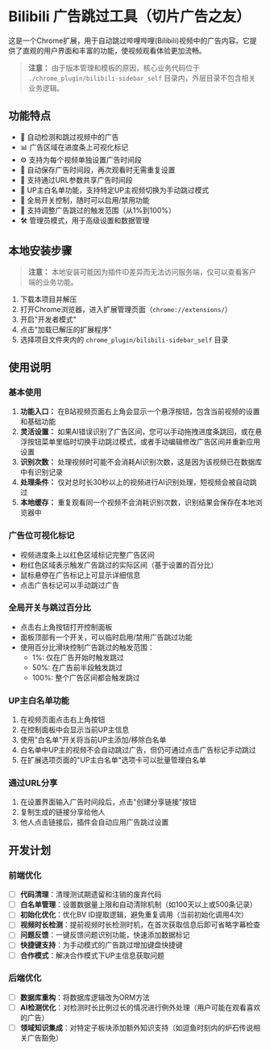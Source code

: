 # Bilibili 广告跳过工具（切片广告之友）

这是一个Chrome扩展，用于自动跳过哔哩哔哩(Bilibili)视频中的广告内容。它提供了直观的用户界面和丰富的功能，使视频观看体验更加流畅。

> **注意：** 由于版本管理和模板的原因，核心业务代码位于 `./chrome_plugin/bilibili-sidebar_self` 目录内，外层目录不包含相关业务逻辑。

## 功能特点

- 🎯 自动检测和跳过视频中的广告
- 📊 广告区域在进度条上可视化标记
- ⚙️ 支持为每个视频单独设置广告时间段
- 💾 自动保存广告时间段，再次观看时无需重复设置
- 🔗 支持通过URL参数共享广告时间段
- 👤 UP主白名单功能，支持特定UP主视频切换为手动跳过模式
- 🔄 全局开关控制，随时可以启用/禁用功能
- 📏 支持调整广告跳过的触发范围（从1%到100%）
- 🛠️ 管理员模式，用于高级设置和数据管理

## 本地安装步骤

> **注意：** 本地安装可能因为插件ID差异而无法访问服务端，仅可以查看客户端的业务功能。

1. 下载本项目并解压
2. 打开Chrome浏览器，进入扩展管理页面（`chrome://extensions/`）
3. 开启"开发者模式"
4. 点击"加载已解压的扩展程序"
5. 选择项目文件夹内的 `chrome_plugin/bilibili-sidebar_self` 目录

## 使用说明

### 基本使用

1. **功能入口：** 在B站视频页面右上角会显示一个悬浮按钮，包含当前视频的设置和基础功能
2. **灵活设置：** 如果AI错误识别了广告区间，您可以手动拖拽进度条跳回，或在悬浮按钮菜单里临时切换手动跳过模式，或者手动编辑修改广告区间并重新应用设置
3. **识别次数：** 处理视频时可能不会消耗AI识别次数，这是因为该视频已在数据库中有识别记录
4. **处理条件：** 仅对总时长30秒以上的视频进行AI识别处理，短视频会被自动跳过
5. **本地缓存：** 重复观看同一个视频不会消耗识别次数，识别结果会保存在本地浏览器中

### 广告位可视化标记

- 视频进度条上以红色区域标记完整广告区间
- 粉红色区域表示触发广告跳过的实际区间（基于设置的百分比）
- 鼠标悬停在广告标记上可显示详细信息
- 点击广告标记可以手动跳过广告

### 全局开关与跳过百分比

- 点击右上角按钮打开控制面板
- 面板顶部有一个开关，可以临时启用/禁用广告跳过功能
- 使用百分比滑块控制广告跳过的触发范围：
  - 1%: 仅在广告开始时触发跳过
  - 50%: 在广告前半段触发跳过
  - 100%: 整个广告区间都会触发跳过

### UP主白名单功能

1. 在视频页面点击右上角按钮
2. 在控制面板中会显示当前UP主信息
3. 使用"白名单"开关将当前UP主添加/移除白名单
4. 白名单中UP主的视频不会自动跳过广告，但仍可通过点击广告标记手动跳过
5. 在扩展选项页面的"UP主白名单"选项卡可以批量管理白名单

### 通过URL分享

1. 在设置界面输入广告时间段后，点击"创建分享链接"按钮
2. 复制生成的链接分享给他人
3. 他人点击链接后，插件会自动应用广告跳过设置

## 开发计划

### 前端优化

- [ ] **代码清理**：清理测试期遗留和注销的废弃代码
- [ ] **白名单管理**：设置数据量上限和自动清除机制（如100天以上或500条记录）
- [ ] **初始化优化**：优化BV ID提取逻辑，避免重复调用（当前初始化调用4次）
- [ ] **视频时长检测**：提前视频时长检测时机，在首次获取信息后即可省略字幕检查
- [ ] **问题反馈**：一键反馈问题识别功能，快速添加数据标记
- [ ] **快捷键支持**：为手动模式的广告跳过增加键盘快捷键
- [ ] **合作模式**：解决合作模式下UP主信息获取问题

### 后端优化

- [ ] **数据库重构**：将数据库逻辑改为ORM方法
- [ ] **AI检测优化**：对检测时长比例过长的情况进行例外处理（用户可能在观看喜欢的广告）
- [ ] **领域知识集成**：对特定子板块添加额外知识支持（如逗鱼时刻内的炉石传说相关广告豁免）